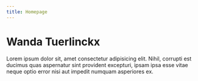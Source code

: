 ```yaml
---
title: Homepage
---
```


# Wanda Tuerlinckx

Lorem ipsum dolor sit, amet consectetur adipisicing elit. Nihil, corrupti est ducimus quas aspernatur sint provident excepturi, ipsam ipsa esse vitae neque optio error nisi aut impedit numquam asperiores ex.